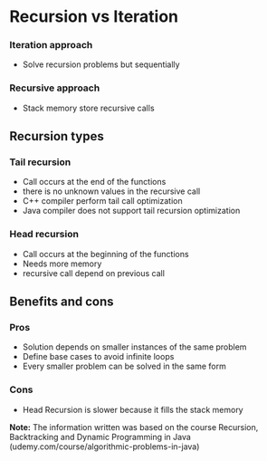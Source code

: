 # Recursion vs Iteration
### <b>Iteration approach</b>
* Solve recursion problems but sequentially

### <b>Recursive approach</b>
*  Stack memory store recursive calls


## Recursion types
### Tail recursion
* Call occurs at the end of the functions
* there is no unknown values in the recursive call
* C++ compiler perform tail call optimization
* Java compiler does not support tail recursion optimization

### Head recursion
* Call occurs at the beginning of the functions
* Needs more memory
* recursive call depend on previous call


## Benefits and cons
### Pros
* Solution depends on smaller instances of the same problem
* Define base cases to avoid infinite loops
* Every smaller problem can be solved in the same form

### Cons
* Head Recursion is slower because it fills the stack memory


<b>Note:</b> The information written was based on the course Recursion, Backtracking and Dynamic Programming in Java
(udemy.com/course/algorithmic-problems-in-java)